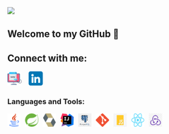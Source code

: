 ![](https://komarev.com/ghpvc/?username=MaciejKlonickie&style=flat-square)

## Welcome to my GitHub 👋

## Connect with me:
[![website](./images/ux.png)](https://www.maciejklonicki.org)
&nbsp;&nbsp;
[![website](./images/linkedin.png)](https://www.linkedin.com/in/maciek-kłonicki)
&nbsp;&nbsp;

### Languages and Tools:
<img align="left" alt="Java" width="30px" height="30px" src="./images/java.png" style="padding-right:10px;" />
<img align="left" alt="Spring" width="30px" height="30px" src="./images/spring.svg" style="padding-right:10px;" />
<img align="left" alt="Hibernate" width="30px" height="30px" src="./images/hibernate.png" style="padding-right:10px;" />
<img align="left" alt="Intellij" width="30px" height="30px" src="./images/intellij.png" style="padding-right:10px;" />
<img align="left" alt="Postgres" width="30px" height="30px" src="./images/postgres.png" style="padding-right:10px;" />
<img align="left" alt="Git" width="30px" height="30px" src="./images/git.png" style="padding-right:10px;" />
<img align="left" alt="JavaScript" width="30px" height="30px" src="./images/js.jpg" style="padding-right:10px;" />
<img align="left" alt="React" width="30px" height="30px" src="./images/react.png" style="padding-right:10px;" />
<img align="left" alt="Redux" width="30px" height="30px" src="./images/redux.jpg" style="padding-right:10px;" />

[website]: https://www.maciejklonicki.org
[linkedin]: https://www.linkedin.com/in/maciek-kłonicki


